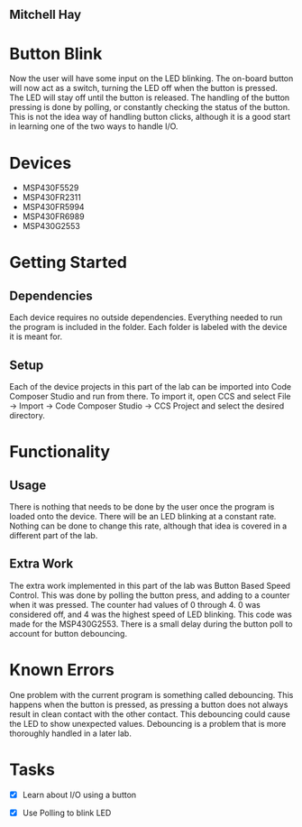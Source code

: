 ## Mitchell Hay

# Button Blink
Now the user will have some input on the LED blinking. The on-board button will now act as a switch, turning the LED off when the button is pressed. The LED will stay off until the button is released. The handling of the button pressing is done by polling, or constantly checking the status of the button. This is not the idea way of handling button clicks, although it is a good start in learning one of the two ways to handle I/O.

# Devices
* MSP430F5529
* MSP430FR2311
* MSP430FR5994
* MSP430FR6989
* MSP430G2553

# Getting Started
## Dependencies
Each device requires no outside dependencies. Everything needed to run the program is included in the folder. Each folder is labeled with the device it is meant for.
## Setup
Each of the device projects in this part of the lab can be imported into Code Composer Studio and run from there. To import it, open CCS and select File -> Import -> Code Composer Studio -> CCS Project and select the desired directory.

# Functionality
## Usage
There is nothing that needs to be done by the user once the program is loaded onto the device. There will be an LED blinking at a constant rate. Nothing can be done to change this rate, although that idea is covered in a different part of the lab. 

## Extra Work
The extra work implemented in this part of the lab was Button Based Speed Control. This was done by polling the button press, and adding to a counter when it was pressed. The counter had values of 0 through 4. 0 was considered off, and 4 was the highest speed of LED blinking. This code was made for the MSP430G2553. There is a small delay during the button poll to account for button debouncing.

# Known Errors
One problem with the current program is something called debouncing. This happens when the button is pressed, as pressing a button does not always result in clean contact with the other contact. This debouncing could cause the LED to show unexpected values. Debouncing is a problem that is more thoroughly handled in a later lab.

# Tasks
* [x] Learn about I/O using a button
* [x] Use Polling to blink LED

